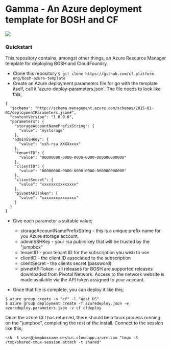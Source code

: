 # Gamma - An Azure deployment template for BOSH and CF

<a href="https://portal.azure.com/#create/Microsoft.Template/uri/https%3A%2F%2Fraw.githubusercontent.com%2Fcf-platform-eng%2Fbosh-azure-template%2Fmaster%2Fazuredeploy.json" target="_blank">
    <img src="http://azuredeploy.net/deploybutton.png"/>
</a>

### Quickstart

This repository contains, amongst other things, an Azure Resource Manager template for
deploying BOSH and CloudFoundry.


- Clone this repository `$ git clone https://github.com/cf-platform-eng/bosh-azure-template`
- Create an Azure deployment parameters file for go with the template itself, call it 'azure-deploy-parameters.json'. The file needs to look like this;

```
{
  "$schema": "http://schema.management.azure.com/schemas/2015-01-01/deploymentParameters.json#",
  "contentVersion": "1.0.0.0",
  "parameters": {
    "storageAccountNamePrefixString": {
      "value": "mystorage"
    },
   "adminSSHKey": {
      "value": "ssh-rsa XXXXxxxx"
    },
    "tenantID": {
      "value": "00000000-0000-0000-0000-000000000000"
    },
    "clientID": {
      "value": "00000000-0000-0000-0000-000000000000"
    },
    "clientSecret": {
      "value": "xxxxxxxxxxxxxxx"
    },
    "pivnetAPIToken": {
      "value": "xxxxxxxxxxxxxxx"
    }
  }
}
```

- Give each parameter a suitable value;

    - storageAccountNamePrefixString - this is a unique prefix name for you Azure storage account.
    - adminSSHKey - your rsa public key that will be trusted by the "jumpbox"
    - tenantID - your tenant ID for the subscription you wish to use
    - clientID - the client ID associated to the subscription
    - clientSecret - the clients secret (password)
    - pivnetAPIToken - all releases for BOSH are supported releases downloaded from Pivotal Network. Access to the network website is made available via the API token assigned to your account.


- Once that file is complete, you can deploy it like this;

```
$ azure group create -n "cf" -l "West US"
$ azure group deployment create -f azuredeploy.json -e azuredeploy.parameters.json -v cf cfdeploy
```

Once the azure CLI has returned, there should be a tmux process running on the "jumpbox", completing the rest of the install. Connect to the session like this;

```
ssh -t user@jumpboxname.westus.cloudapp.azure.com "tmux -S /tmp/shared-tmux-session attach -t shared"
```
